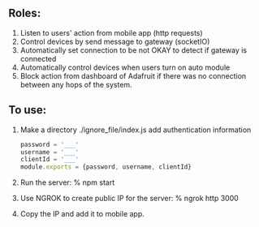 ## Roles:
1. Listen to users' action from mobile app (http requests)
2. Control devices by send message to gateway (socketIO)
3. Automatically set connection to be not OKAY to detect if gateway is connected 
4. Automatically control devices when users turn on auto module
5. Block action from dashboard of Adafruit if there was no connection between any hops of the system.

## To use:
1. Make a directory ./ignore_file/index.js add authentication information
    ```javascript
    password = '___'
    username = '___'
    clientId = '___'
    module.exports = {password, username, clientId}
    ```

2. Run the server: 
    % npm start

3. Use NGROK to create public IP for the server:
    % ngrok http 3000

4. Copy the IP and add it to mobile app.
